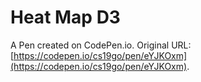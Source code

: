 # Heat Map D3

A Pen created on CodePen.io. Original URL: [https://codepen.io/cs19go/pen/eYJKOxm](https://codepen.io/cs19go/pen/eYJKOxm).


